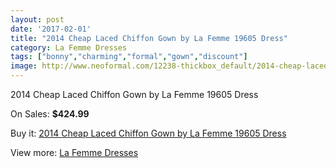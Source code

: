 ```yaml
---
layout: post
date: '2017-02-01'
title: "2014 Cheap Laced Chiffon Gown by La Femme 19605 Dress"
category: La Femme Dresses
tags: ["bonny","charming","formal","gown","discount"]
image: http://www.neoformal.com/12238-thickbox_default/2014-cheap-laced-chiffon-gown-by-la-femme-19605-dress.jpg
---
```

2014 Cheap Laced Chiffon Gown by La Femme 19605 Dress

On Sales: **$424.99**
<a href="https://www.neoformal.com/en/la-femme-dresses-2014/4348-2014-cheap-laced-chiffon-gown-by-la-femme-19605-dress.html"><amp-img layout="responsive" width="600" height="600" src="//www.neoformal.com/12238-thickbox_default/2014-cheap-laced-chiffon-gown-by-la-femme-19605-dress.jpg" alt="2014 Cheap Laced Chiffon Gown by La Femme 19605 Dress 0" /></a>
<a href="https://www.neoformal.com/en/la-femme-dresses-2014/4348-2014-cheap-laced-chiffon-gown-by-la-femme-19605-dress.html"><amp-img layout="responsive" width="600" height="600" src="//www.neoformal.com/12243-thickbox_default/2014-cheap-laced-chiffon-gown-by-la-femme-19605-dress.jpg" alt="2014 Cheap Laced Chiffon Gown by La Femme 19605 Dress 1" /></a>
<a href="https://www.neoformal.com/en/la-femme-dresses-2014/4348-2014-cheap-laced-chiffon-gown-by-la-femme-19605-dress.html"><amp-img layout="responsive" width="600" height="600" src="//www.neoformal.com/12242-thickbox_default/2014-cheap-laced-chiffon-gown-by-la-femme-19605-dress.jpg" alt="2014 Cheap Laced Chiffon Gown by La Femme 19605 Dress 2" /></a>
<a href="https://www.neoformal.com/en/la-femme-dresses-2014/4348-2014-cheap-laced-chiffon-gown-by-la-femme-19605-dress.html"><amp-img layout="responsive" width="600" height="600" src="//www.neoformal.com/12241-thickbox_default/2014-cheap-laced-chiffon-gown-by-la-femme-19605-dress.jpg" alt="2014 Cheap Laced Chiffon Gown by La Femme 19605 Dress 3" /></a>
<a href="https://www.neoformal.com/en/la-femme-dresses-2014/4348-2014-cheap-laced-chiffon-gown-by-la-femme-19605-dress.html"><amp-img layout="responsive" width="600" height="600" src="//www.neoformal.com/12240-thickbox_default/2014-cheap-laced-chiffon-gown-by-la-femme-19605-dress.jpg" alt="2014 Cheap Laced Chiffon Gown by La Femme 19605 Dress 4" /></a>
<a href="https://www.neoformal.com/en/la-femme-dresses-2014/4348-2014-cheap-laced-chiffon-gown-by-la-femme-19605-dress.html"><amp-img layout="responsive" width="600" height="600" src="//www.neoformal.com/12239-thickbox_default/2014-cheap-laced-chiffon-gown-by-la-femme-19605-dress.jpg" alt="2014 Cheap Laced Chiffon Gown by La Femme 19605 Dress 5" /></a>

Buy it: [2014 Cheap Laced Chiffon Gown by La Femme 19605 Dress](https://www.neoformal.com/en/la-femme-dresses-2014/4348-2014-cheap-laced-chiffon-gown-by-la-femme-19605-dress.html "2014 Cheap Laced Chiffon Gown by La Femme 19605 Dress")

View more: [La Femme Dresses](https://www.neoformal.com/en/56-la-femme-dresses-2014 "La Femme Dresses")